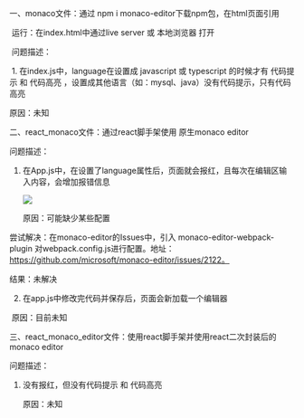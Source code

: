 一、monaco文件：通过 npm i monaco-editor下载npm包，在html页面引用 

​	运行：在index.html中通过live server 或 本地浏览器 打开

​	问题描述：

​	1. 在index.js中，language在设置成 javascript 或 typescript 的时候才有 代码提示 和 代码高亮 ，设置成其他语言（如：mysql、java）没有代码提示，只有代码高亮

原因：未知



二、react_monaco文件：通过react脚手架使用 原生monaco editor

问题描述：

1. 在App.js中，在设置了language属性后，页面就会报红，且每次在编辑区输入内容，会增加报错信息

   ![](D:\Code\20220620_monacoTest\报错.jpg)

   原因：可能缺少某些配置

尝试解决：在monaco-editor的Issues中，引入 monaco-editor-webpack-plugin  对webpack.config.js进行配置。地址：https://github.com/microsoft/monaco-editor/issues/2122。

结果：未解决



2. 在app.js中修改完代码并保存后，页面会新加载一个编辑器

​	原因：目前未知



三、react_monaco_editor文件：使用react脚手架并使用react二次封装后的monaco editor

问题描述：

1. 没有报红，但没有代码提示 和 代码高亮

   原因：未知
